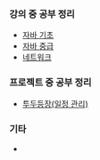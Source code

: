 ### 강의 중 공부 정리

- [자바 기초](<자바 기초/개요.md>)
- [자바 중급](<자바 중급/개요.md>)
- [네트워크](<네트워크/개요.md>)

### 프로젝트 중 공부 정리

- [투두등장(일정 관리)](<투두등장/개요.md>)

### 기타

- 